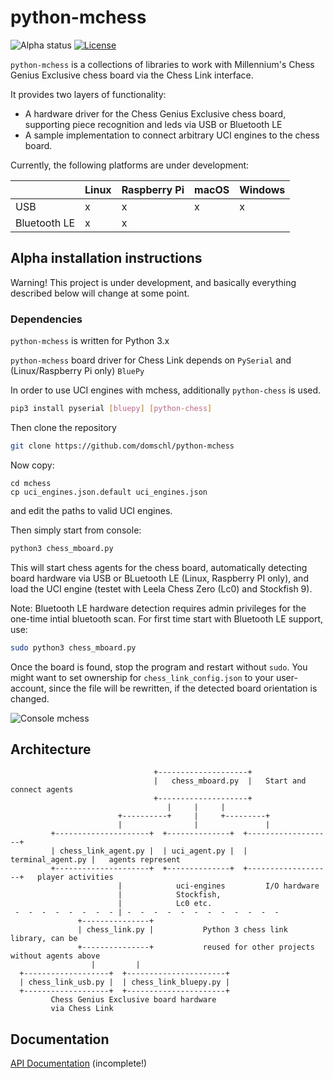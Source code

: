 # python-mchess

![Alpha status](https://img.shields.io/badge/Project%20status-Alpha-red.svg)
[![License](http://img.shields.io/badge/license-MIT-brightgreen.svg?style=flat)](LICENSE)

`python-mchess` is a collections of libraries to work with Millennium's Chess Genius Exclusive chess board via the Chess Link interface.

It provides two layers of functionality:
* A hardware driver for the Chess Genius Exclusive chess board, supporting piece recognition and leds via USB or Bluetooth LE
* A sample implementation to connect arbitrary UCI engines to the chess board.

Currently, the following platforms are under development:

|              | Linux | Raspberry Pi | macOS | Windows
|--------------|-------|--------------|-------|--------
| USB          |    x  |     x        |   x   |    x
| Bluetooth LE |    x  |     x        |       | 


## Alpha installation instructions

Warning! This project is under development, and basically everything described below will change at some point.

### Dependencies
`python-mchess` is written for Python 3.x

`python-mchess` board driver for Chess Link depends on `PySerial` and (Linux/Raspberry Pi only) `BluePy`

In order to use UCI engines with mchess, additionally `python-chess` is used.


```bash
pip3 install pyserial [bluepy] [python-chess]
```

Then clone the repository
```bash
git clone https://github.com/domschl/python-mchess
```

Now copy:
```
cd mchess
cp uci_engines.json.default uci_engines.json
```
and edit the paths to valid UCI engines.

Then simply start from console:
```bash
python3 chess_mboard.py
```

This will start chess agents for the chess board, automatically detecting board hardware via USB or BLuetooth LE (Linux, Raspberry PI only), and load the UCI engine (testet with Leela Chess Zero (Lc0) and Stockfish 9).

Note: Bluetooth LE hardware detection requires admin privileges for the one-time intial bluetooth scan. For first time start with Bluetooth LE support, use:
```bash
sudo python3 chess_mboard.py
```
Once the board is found, stop the program and restart without `sudo`. You might want to set ownership for `chess_link_config.json` to your user-account, since the file will be rewritten, if the detected board orientation is changed.

![Console mchess](https://raw.github.com/domschl/python-mchess/master/images/MchessAlpha.png)

## Architecture
```
                                +--------------------+
                                |   chess_mboard.py  |   Start and connect agents
                                +--------------------+
                                   |     |     |
                        +----------+     |     +---------+
                        |                |               |
         +---------------------+  +--------------+  +-------------------+
         | chess_link_agent.py |  | uci_agent.py |  | terminal_agent.py |   agents represent
         +---------------------+  +--------------+  +-------------------+   player activities 
                        |            uci-engines         I/O hardware
                        |            Stockfish,
                        |            Lc0 etc.                
 -  -  -  -  -  -  -  - | -  -  -  -  -  -  -  -  -  -  -  -
               +---------------+
               | chess_link.py |           Python 3 chess link library, can be
               +---------------+           reused for other projects without agents above
                  |         |
  +-------------------+  +----------------------+
  | chess_link_usb.py |  | chess_link_bluepy.py |
  +-------------------+  +----------------------+
         Chess Genius Exclusive board hardware
         via Chess Link
```
## Documentation

[API Documentation](https://domschl.github.io/python-mchess/doc/build/html/index.html) (incomplete!)
